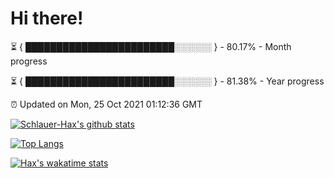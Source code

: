 # Hi there!

⏳ { ████████████████████████░░░░░░ } - 80.17% - Month progress

⏳ { ████████████████████████░░░░░░ } - 81.38% - Year progress

⏰ Updated on Mon, 25 Oct 2021 01:12:36 GMT


[![Schlauer-Hax's github stats](https://github-readme-stats.vercel.app/api?username=Schlauer-Hax&show_icons=true&theme=dark&count_private=true)](https://github.com/Schlauer-Hax)


[![Top Langs](https://github-readme-stats.vercel.app/api/top-langs/?username=Schlauer-Hax&layout=compact&theme=dark)](https://github.com/Schlauer-Hax?tab=repositories)


[![Hax's wakatime stats](https://github-readme-stats.vercel.app/api/wakatime?username=Hax&theme=dark)](https://wakatime.com/@Hax)

